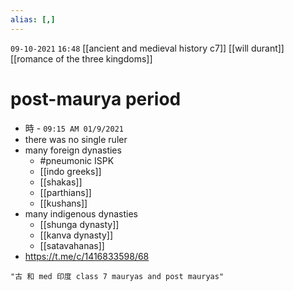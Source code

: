 ```yaml
---
alias: [,]
---
```

`09-10-2021` `16:48`
[[ancient and medieval history c7]] [[will durant]] [[romance of the three kingdoms]]
# post-maurya period
- 時 - `09:15 AM 01/9/2021`
- there was no single ruler
- many foreign dynasties
	- #pneumonic ISPK
	- [[indo greeks]]
	- [[shakas]]
	- [[parthians]]
	- [[kushans]]
- many indigenous dynasties
	- [[shunga dynasty]]
	- [[kanva dynasty]]
	- [[satavahanas]]
- https://t.me/c/1416833598/68
```query
"古 和 med 印度 class 7 mauryas and post mauryas"
```